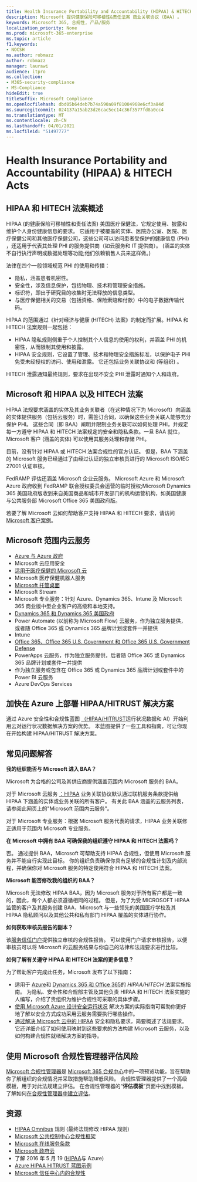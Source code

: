 ```yaml
---
title: Health Insurance Portability and Accountability (HIPAA) & HITECH Acts
description: Microsoft 提供健康保险可移植性&责任法案 商业关联协议 (BAA) 。
keywords: Microsoft 365, 合规性, 产品/服务
localization_priority: None
ms.prod: microsoft-365-enterprise
ms.topic: article
f1.keywords:
- NOCSH
ms.author: robmazz
author: robmazz
manager: laurawi
audience: itpro
ms.collection:
- M365-security-compliance
- MS-Compliance
hideEdit: true
titleSuffix: Microsoft Compliance
ms.openlocfilehash: dbd05b64deb7b74a590a09f81004968e6cf3a84d
ms.sourcegitcommit: 024137a15ab23d26cac5ec14c36f3577fd8a0cc4
ms.translationtype: MT
ms.contentlocale: zh-CN
ms.lasthandoff: 04/01/2021
ms.locfileid: "51497777"
---
```

# <a name="health-insurance-portability-and-accountability-hipaa--hitech-acts"></a>Health Insurance Portability and Accountability (HIPAA) & HITECH Acts

## <a name="hipaa-and-the-hitech-act-overview"></a>HIPAA 和 HITECH 法案概述

HIPAA (的健康保险可移植性和责任法案) 美国医疗保健法，它规定使用、披露和维护个人身份健康信息的要求。 它适用于被覆盖的实体、医院办公室、医院、医疗保健公司和其他医疗保健公司，这些公司可以访问患者受保护的健康信息 (PHI) ，还适用于代表其处理 PHI 的服务提供商（如云服务和 IT 提供商）。  (涵盖的实体不自行执行声明或数据处理等功能;他们依赖销售人员来这样做。) 

法律在四个一般领域规范 PHI 的使用和传播：

- 隐私，涵盖患者机密性。
- 安全性，涉及信息保护，包括物理、技术和管理安全措施。
- 标识符，即出于研究目的收集时无法释放的信息类型。
- 与医疗保健相关的交易（包括资格、保险索赔和付款）中的电子数据传输代码。

HIPAA 的范围通过《针对经济与健康 (HITECH) 法案》的制定而扩展。HIPAA 和 HITECH 法案规则一起包括：

- HIPAA 隐私规则侧重于个人控制其个人信息的使用的权利，并涵盖 PHI 的机密性，从而限制其使用和披露。
- HIPAA 安全规则，它设置了管理、技术和物理安全措施标准，以保护电子 PHI 免受未经授权的访问、使用和泄露。 它还包括业务关联协议和 (等组织) 。

HITECH 泄露通知最终规则，要求在出现不安全 PHI 泄露时通知个人和政府。

## <a name="microsoft-and-hipaa-and-the-hitech-act"></a>Microsoft 和 HIPAA 以及 HITECH 法案

HIPAA 法规要求涵盖的实体及其业务关联者（在这种情况下为 Microsoft）向涵盖的实体提供服务（包括云服务）时，需签订合同，以确保这些业务关联人能够充分保护 PHI。 这些合同（即 BAA）阐明并限制业务关联可以如何处理 PHI，并规定每一方遵守 HIPAA 和 HITECH 法案规定的安全和隐私条款。一旦 BAA 就位，Microsoft 客户 (涵盖的实体) 可以使用其服务处理和存储 PHI。

目前，没有针对 HIPAA 或 HITECH 法案合规性的官方认证。 但是，BAA 下涵盖的 Microsoft 服务已经通过了由经过认证的独立审核员进行的 Microsoft ISO/IEC 27001 认证审核。

FedRAMP 评估还涵盖 Microsoft 企业云服务。 Microsoft Azure 和 Microsoft Azure 政府收到 FedRAMP 联合授权委员会运营的临时授权;Microsoft Dynamics 365 美国政府版收到来自美国商品和城市开发部门的机构运营机构，如美国健康与公共服务部 Microsoft Office 365 美国政府版。

若要了解 Microsoft 云如何帮助客户支持 HIPAA 和 HITECH 要求，请访问 [Microsoft 客户案例](https://customers.microsoft.com)。

## <a name="microsoft-in-scope-cloud-services"></a>Microsoft 范围内云服务

- [Azure 与 Azure 政府](https://aka.ms/AzureCompliance)
- Microsoft 云应用安全
- [适用于医疗保健的 Microsoft 云](https://aka.ms/MicrosoftCloudforHealthcareCompliance)
- Microsoft 医疗保健机器人服务
- [Microsoft 托管桌面](/microsoft-365/managed-desktop/intro/compliance)
- Microsoft Stream
- Microsoft 专业服务：针对 Azure、Dynamics 365、Intune 及 Microsoft 365 商业版中型企业客户的高级和本地支持。
- [Dynamics 365 和 Dynamics 365 美国政府](https://aka.ms/d365-compliance-list)
- Power Automate (以前称为 Microsoft Flow) 云服务，作为独立服务提供，或者随 Office 365 或 Dynamics 365 品牌计划或套件一并提供
- Intune
- [Office 365、Office 365 U.S. Government 和 Office 365 U.S. Government Defense](https://go.microsoft.com/fwlink/p/?LinkID=2077751)
- PowerApps 云服务，作为独立服务提供，后者随 Office 365 或 Dynamics 365 品牌计划或套件一并提供
- 作为独立服务或包含在 Office 365 或 Dynamics 365 品牌计划或套件中的 Power BI 云服务
- Azure DevOps Services

## <a name="accelerate-your-deployment-of-hipaahitrust-solutions-on-azure"></a>加快在 Azure 上部署 HIPAA/HITRUST 解决方案

通过 Azure 安全性和合规性蓝图 [（HIPAA/HITRUST](/azure/governance/blueprints/samples/hipaa-hitrust-9-2)运行状况数据和 AI）开始利用云对运行状况数据解决方案的优势。 本蓝图提供了一些工具和指南，可让你现在开始构建 HIPAA/HITRUST 解决方案。

## <a name="frequently-asked-questions"></a>常见问题解答

**我的组织能否与 Microsoft 进入 BAA？**

Microsoft 为合格的公司及其供应商提供涵盖范围内 Microsoft 服务的 BAA。

对于 Microsoft 云服务 [：HIPAA](https://servicetrust.microsoft.com/ViewPage/MSComplianceGuideV3) 业务关联协议默认通过联机服务条款提供给 HIPAA 下涵盖的实体或业务关联的所有客户。 有关此 BAA 涵盖的云服务列表，请参阅此网页上的"Microsoft 范围内云服务"。

对于 Microsoft 专业服务：根据 Microsoft 服务代表的请求，HIPAA 业务关联修正适用于范围内 Microsoft 专业服务。

**在 Microsoft 中拥有 BAA 可确保我的组织遵守 HIPAA 和 HITECH 法案吗？**

否。 通过提供 BAA，Microsoft 可帮助支持 HIPAA 合规性，但使用 Microsoft 服务并不能自行实现此目标。 你的组织负责确保你具有足够的合规性计划及内部流程，并确保你对 Microsoft 服务的特定使用符合 HIPAA 和 HITECH 法案。

**Microsoft 能否修改我的组织的 BAA？**

Microsoft 无法修改 HIPAA BAA，因为 Microsoft 服务对于所有客户都是一致的，因此，每个人都必须遵循相同的过程。 但是，为了为受 MICROSOFT HIPAA 监管的客户及其服务创建 BAA，Microsoft 与一些领先的美国医疗学校及其 HIPAA 隐私顾问以及其他公共和私有部门 HIPAA 覆盖的实体进行协作。

**如何获取审核员报告的副本？**

该[服务信任门户](https://www.microsoft.com/trustcenter/STP/default.aspx)提供独立审核的合规性报告。 可以使用门户请求审核报告，以便审核员可以将 Microsoft 的云服务结果与你自己的法律和法规要求进行比较。

**如何了解有关遵守 HIPAA 和 HITECH 法案的更多信息？**

为了帮助客户完成此任务，Microsoft 发布了以下指南：

- 适用于 [Azure](/azure/governance/blueprints/samples/hipaa-hitrust/)和 [Dynamics 365 和 Office 365](https://go.microsoft.com/fwlink/?LinkID=257510)的 *HIPAA/HITECH* 法案实施指南。 为隐私、安全性和合规部主管及其他负责 HIPAA 和 HITECH 法案实施的人编写，介绍了贵组织为维护合规性可采取的具体步骤。
- [使用 Microsoft Azure 设计安全运行状况](https://aka.ms/azureindustrysecurity) 解决方案的实际指南可帮助你更好地了解以安全方式成功采用云服务需要执行哪些操作。
- [通过解决 Microsoft 云中的 HIPAA](https://smb.blob.core.windows.net/smbproduction/Content/Microsoft_Cloud_Healthcare_HIPAA_Security_Privacy.pdf) 安全和隐私要求，简要概述了法规要求。 它还详细介绍了如何使用映射到这些要求的方法构建 Microsoft 云服务，以及如何构建合规性就绪解决方案的指导。

## <a name="use-microsoft-compliance-manager-to-assess-your-risk"></a>使用 Microsoft 合规性管理器评估风险

[Microsoft 合规性管理器](/microsoft-365/compliance/compliance-manager)是 [Microsoft 365 合规中心](/microsoft-365/compliance/microsoft-365-compliance-center)中的一项预览功能，旨在帮助你了解组织的合规情况并采取措施帮助降低风险。 合规性管理器提供了一个高级模板，用于对此法规建立评估。 在合规性管理器的“**评估模板**”页面中找到模板。 了解如何[在合规性管理器中建立评估](/microsoft-365/compliance/compliance-manager-assessments)。

## <a name="resources"></a>资源

- [HIPAA Omnibus](https://aka.ms/HIPAA-omnibus) 规则 (最终法规修改 HIPAA 规则) 
- [Microsoft 公共控制中心合规性框架](https://www.microsoft.com/trustcenter/common-controls-hub)
- [Microsoft 在线服务条款](https://aka.ms/Online-Services-Terms)
- [Microsoft 政府云](https://go.microsoft.com/fwlink/p/?linkid=2087246)
- 了解 2016 年 5 月 19 ([HIPAA](https://www.youtube.com/embed/6ptdye1LZ5k?autoplay=0)与 Azure) 
- [Azure HIPAA HITRUST 蓝图示例](/azure/governance/blueprints/samples/hipaa-hitrust/)
- [Microsoft 信任中心内的合规性](https://www.microsoft.com/trust-center/compliance/compliance-overview)
